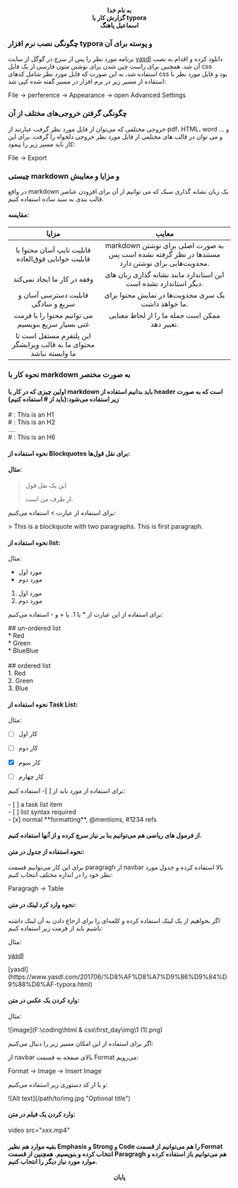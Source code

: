 <p style="text-align: center; font-weight: bold;">
    به نام خدا
    <br>
    گزارش کار با typora
    <br>
    اسماعیل پاهنگ
</p>


### چگونگی نصب نرم افزار typora و پوسته برای آن

برنامه مورد نظر را پس از سرچ در گوگل از سایت [yasdl](https://www.yasdl.com/201706/%D8%AF%D8%A7%D9%86%D9%84%D9%88%D8%AF-typora.html) دانلود کرده و اقدام به نصب آن شد. همچنین برای راست چین شدن برای نوشتن متون فارسی از یک فایل css استفاده شد، به این صورت که فایل مورد نظر شامل کدهای css بود و فایل مورد نظر با استفاده از مسیر زیر در نرم افزار در مسیر گفته شده کپی شد:

<div dir="ltr">File -> perference -> Appearance -> open Advanced Settings</div>

### چگونگی گرفتن خروجی‌های مختلف از آن

خروجی مختلفی که می‌توان از فایل مورد نظر گرفت عبارتند از pdf، HTML، word و ... و می توان در قالب های مختلفی از فایل مورد نظر خروجی دلخواه را گرفت. برای این کار باید مسیر زیر را پیمود:

<div dir="ltr">File -> Export</div>

### چیستی markdown و مزایا و معایبش

در واقع markdown یک زبان نشانه گذاری سبک که می توانیم از آن برای افزودن عناصر قالب بندی به سند ساده استفاده کنیم.

#### مقایسه:

|                            مزایا                             |                            معایب                             |
| :----------------------------------------------------------: | :----------------------------------------------------------: |
|      قابلیت تایپ آسان محتوا با قابلیت خوانایی فوق‌العاده      | markdown به صورت اصلی برای نوشتن مستندها در نظر گرفته نشده است پس محدویت‌هایی برای نوشتن دارد. |
|                 وقفه در کار ما ایجاد نمی‌کند                  | این استاندارد مانند نشانه گذاری زبان های دیگر استاندارد نشده است. |
|              قابلیت دسترسی آسان و سریع و سادگی               |      یک سری محدویت‌ها در نمایش محتوا برای ما خواهد داشت.      |
|      می توانیم محتوا را با فرمت غنی بسیار سریع بنویسیم       |        ممکن است جمله ما را از لحاظ معنایی تغییر دهد.         |
| این پلتفرم مستقل است تا محتوای ما به قالب ویرایشگر ما وابسته نباشد |                                                              |

### نحوه کار با markdown به صورت مختصر

#### اولین چیزی که در کار با markdown باید بدانیم استفاده از header است که به صورت زیر استفاده می‌شود:(باید از # استفاده کنیم)

<div dir="ltr">
  # : This is an H1
  <br>
  # : This is an H2
  <br>
  ....
  <br>
  # : This is an H6
  <br>
</div>

#### نحوه استفاده از Blockquotes برای نقل قول‌ها:

#### مثال:

> این یک نقل قول
>
> از طرف من است.

برای استفاده از عبارت > استفاده می‌کنیم:

<div dir="ltr">
  > This is a blockquote with two paragraphs. This is first paragraph.
</div>

#### نحوه استفاده از list:

مثال:

* مورد اول
* مورد دوم



1. مورد اول
2. مورد دوم



برای استفاده از این عبارت از * یا 1. یا + و - استفاده می‌کنیم:

<div dir="ltr">
  ## un-ordered list
    <br>
*   Red
    <br>
*   Green
    <br>
*   BlueBlue
    <br>
    <br>
    ## ordered list
    <br>
1.  Red
    <br>
2. 	Green
    <br>
3.	Blue
</div>

#### نحوه استفاده از Task List:

مثال:

- [ ] کار اول
- [ ] کار دوم
- [x] کار سوم
- [ ] کار چهارم



برای استفاده از مورد باید از [ ]- استفاده کنیم:

<div dir="ltr">
- [ ] a task list item
    <br>
- [ ] list syntax required
    <br>
- [x] normal **formatting**, @mentions, #1234 refs
</div>

#### از فرمول های ریاضی هم می‌توانیم بنا بر نیاز سرچ کرده و از آنها استفاده کنیم.



#### نحوه استفاده از جدول در متن:

برای این کار می‌توانیم قسمت paragragh از navbar بالا استفاده کرده و جدول مورد نظر خود را در اندازه مختلف انتخاب کنیم:

<div dir="ltr">
Paragragh -> Table
</div>

#### نحوه وارد کرد لینک در متن:

اگر بخواهیم از یک لینک استفاده کرده و کلمه‌ای را برای ارجاع دادن به آن لینک داشته باشیم باید از فرمت زیر استفاده کنیم:

مثال:

[yasdl](https://www.yasdl.com/201706/%D8%AF%D8%A7%D9%86%D9%84%D9%88%D8%AF-typora.html)

<div dir="ltr">
[yasdl](https://www.yasdl.com/201706/%D8%AF%D8%A7%D9%86%D9%84%D9%88%D8%AF-typora.html)
</div>

#### وارد کردن یک عکس در متن:

مثال:

![image](F:\coding\html & css\first_day\img\1 (1).png)

اگر برای استفاده از این امکان مسیر زیر را دنبال می‌کنیم: 

از navbar بالای صفحه به قسمت Format می‌رویم:

<div dir="ltr">
Format -> Image -> Insert Image
</div>

و یا از کد دستوری زیر استفاده می‌کنیم:

<div dir="ltr">
![Alt text](/path/to/img.jpg "Optional title")
</div>

#### وارد کردن یک فیلم در متن:

<div dir="ltr">
video src="xxx.mp4"
</div>

#### بقیه موارد هم نظیر Emphasis و Strong و Code را هم می‌توانیم از قسمت Format انتخاب کرده و بنویسیم. همچنین از قسمت Paragragh هم می‌توانیم باز استفاده کرده و موارد مورد نیاز دیگر را انتحاب کنیم.

<p style="text-align: center; font-weight: bold;">
    پایان
</p>

